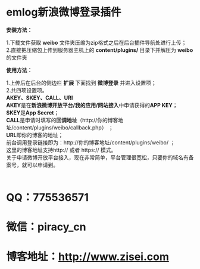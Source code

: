 # emlog新浪微博登录插件
    
    
**安装方法：**  
    
1.下载文件获取 **weibo** 文件夹压缩为zip格式之后在后台插件导航处进行上传；  
2.直接把压缩包上传到服务器主机上的 **content/plugins/** 目录下并解压为 **weibo** 的文件夹  
    
**使用方法：**    
    
1.上传后在后台的侧边栏 **扩展** 下面找到 **微博登录** 并进入设置项；    
2.共四项设置项。    
**AKEY、SKEY、CALL、URl**    
**AKEY**是在**新浪微博开放平台/我的应用/网站接入**中申请获得的**APP KEY**；    
**SKEY**是**App Secret**；    
**CALL**是申请时填写的**回调地址**（http://你的博客地址/content/plugins/weibo/callback.php） ；    
**URL**即你的博客的地址；    
前台调用登录链接即为：http://你的博客地址/content/plugins/weibo/ ；    
这里的博客地址支持http:// 或者 https:// 模式。    
关于申请微博开放平台接入，现在非常简单，平台管理很宽松，只要你的域名有备案号，就可以申请到。    
    
# QQ：775536571    
# 微信：piracy_cn    
# 博客地址：http://www.zisei.com    
